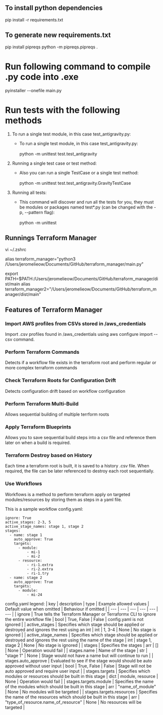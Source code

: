 ## To install python dependencies

pip install -r requirements.txt

## To generate new requirements.txt

pip install pipreqs
python -m pipreqs.pipreqs .

# Run following command to compile .py code into .exe

pyinstaller --onefile main.py

# Run tests with the following methods

1. To run a single test module, in this case test_antigravity.py:

   - To run a single test module, in this case test_antigravity.py:<br /><br />
     python -m unittest test.test_antigravity

2. Running a single test case or test method:

   - Also you can run a single TestCase or a single test method:<br /><br />
     python -m unittest test.test_antigravity.GravityTestCase

3. Running all tests:

   - This command will discover and run all the tests for you, they must be modules or packages named test\*.py (can be changed with the -p, --pattern flag):<br /><br />
     python -m unittest

## Runnings Terraform Manager

vi ~/.zshrc

alias terraform_manager="python3 /Users/jeromelieow/Documents/GitHub/terraform_manager/main.py"

export PATH=$PATH:/Users/jeromelieow/Documents/GitHub/terraform_manager/dist/main
alias terraform_manager2="/Users/jeromelieow/Documents/GitHub/terraform_manager/dist/main"

## Features of Terraform Manager

### Import AWS profiles from CSVs stored in /aws_credentials

Import .csv profiles found in /aws_credentials using aws configure import --csv command.

### Perform Terraform Commands

Detects if a workflow file exists in the terraform root and perform regular or more complex terraform commands

### Check Terraform Roots for Configuration Drift

Detects configuration drift based on workflow configuration

### Perform Terraform Multi-Build

Allows sequential building of multiple terrform roots

### Apply Terraform Blueprints

Allows you to save sequential build steps into a csv file and reference them later on when a build is required.

### Terraform Destroy based on History

Each time a terraform root is built, it is saved to a history .csv file. When required, the file can be later referenced to destroy each root sequentially.

### Use Workflows

Workflows is a method to perform terraform apply on targeted modules/resources by storing them as steps in a yaml file.

This is a sample workflow config.yaml:

```
ignore: True
active_stages: 2-3, 5
active_stage_names: stage 1, stage 2
stages:
  - name: stage 1
    auto_approve: True
    targets:
      - module:
          - mi-1
          - mi-2
      - resource:
          - ri-1.extra
          - ri-2.extra
          - ri-1.try
  - name: stage 2
    auto_approve: True
    targets:
      - module:
          - mi-24
```

config.yaml legend:
| key | description | type | Example allowed values | Default value when omitted | Behaviour if omitted |
| --- | --- | --- | --- | --- | --- |
| ignore | True tells the Terraform Manager or Terraformx CLI to ignore the entire workflow file | bool | True, False | False | config.yaml is not ignored |
| active_stages | Specifies which stage should be applied or destroyed and ignores the rest using an int | int | 1, 3-4 | None | No stage is ignored |
| active_stage_names | Specifies which stage should be applied or destroyed and ignores the rest using the name of the stage | int | stage 1, stage 2 | None | No stage is ignored |
| stages | Specifies the stages | arr | [] | None | Operation would fail |
| stages.name | Name of the stage | str | "stage 1" | None | Stage would not have a name but will continue to run |
| stages.auto_approve | Evaluated to see if the stage would should be auto approved without user input | bool | True, False | False | Stage will not be auto approved and require user input |
| stages.targets | Specifies which modules or resources should be built in this stage | dict | module, resource | None | Operation would fail |
| stages.targets.module | Specifies the name of the modules which should be built in this stage | arr | "name_of_module" | None | No modules will be targeted |
| stages.targets.resources | Specifies the name of the resources which should be built in this stage | arr | "type_of_resource.name_of_resource" | None | No resources will be targeted |
